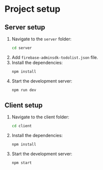 # Project setup

## Server setup

1. Navigate to the `server` folder:
   ```bash
   cd server
   ```
2. Add `firebase-adminsdk-todolist.json` file.
3. Install the dependencies:
   ```bash
   npm install
   ```
4. Start the development server:
   ```bash
   npm run dev
   ```

## Client setup

1. Navigate to the client folder:
   ```bash
   cd client
   ```
2. Install the dependencies:
   ```bash
   npm install
   ```
3. Start the development server:
   ```bash
   npm start
   ```
